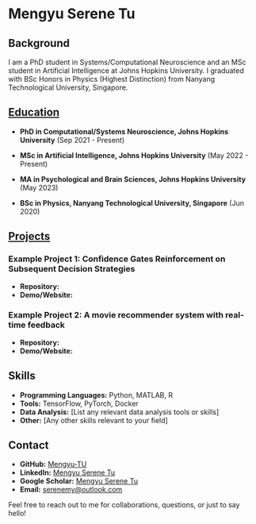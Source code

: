 # Mengyu Serene Tu

## Background

I am a PhD student in Systems/Computational Neuroscience and an MSc student in Artificial Intelligence at Johns Hopkins University. I graduated with BSc Honors in Physics (Highest Distinction) from Nanyang Technological University, Singapore.

## [Education](education.md)

- **PhD in Computational/Systems Neuroscience, Johns Hopkins University** (Sep 2021 - Present)

- **MSc in Artificial Intelligence, Johns Hopkins University** (May 2022 - Present)

- **MA in Psychological and Brain Sciences, Johns Hopkins University** (May 2023)

- **BSc in Physics, Nanyang Technological University, Singapore** (Jun 2020)

## [Projects](projects.md)

### Example Project 1: Confidence Gates Reinforcement on Subsequent Decision Strategies

- **Repository:** 
- **Demo/Website:** 

### Example Project 2: A movie recommender system with real-time feedback

- **Repository:** 
- **Demo/Website:** 

## Skills

- **Programming Languages:** Python, MATLAB, R
- **Tools:** TensorFlow, PyTorch, Docker
- **Data Analysis:** [List any relevant data analysis tools or skills]
- **Other:** [Any other skills relevant to your field]

## Contact

- **GitHub:** [Mengyu-TU](https://github.com/mengyu-tu)
- **LinkedIn:** [Mengyu Serene Tu](https://www.linkedin.com/in/mengyu-tu)
- **Google Scholar:** [Mengyu Serene Tu](https://scholar.google.com/citations?user=AuGb6q0AAAAJ&hl=en)
- **Email:** [serenemy@outlook.com](mailto:serenemy@outlook.com)

Feel free to reach out to me for collaborations, questions, or just to say hello!
